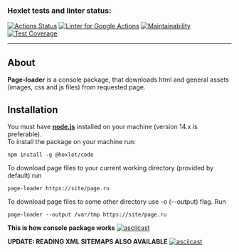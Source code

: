 ### Hexlet tests and linter status:

[![Actions Status](https://github.com/artem-prygin/backend-project-lvl3/workflows/hexlet-check/badge.svg)](https://github.com/artem-prygin/backend-project-lvl3/actions)
[![Linter for Google Actions](https://github.com/artem-prygin/backend-project-lvl3/actions/workflows/github-actions.yml/badge.svg)](https://github.com/artem-prygin/backend-project-lvl3/actions?query=workflow%3A%22Linter+Github+Actions%22)
[![Maintainability](https://api.codeclimate.com/v1/badges/f173a7d99321a13aab5f/maintainability)](https://codeclimate.com/github/artem-prygin/backend-project-lvl3/maintainability)
[![Test Coverage](https://api.codeclimate.com/v1/badges/f173a7d99321a13aab5f/test_coverage)](https://codeclimate.com/github/artem-prygin/backend-project-lvl3/test_coverage)
* * *

## About

**Page-loader** is a console package, that downloads html and general assets (images, css and js files) from requested page.

## Installation

You must have [**node.js**](https://nodejs.org/en/) installed on your machine (version 14.x is preferable). <br>
To install the package on your machine run:
<pre><code>npm install -g @hexlet/code</code></pre>

To download page files to your current working directory (provided by default) run
<pre><code>page-loader https://site/page.ru</code></pre>

To download page files to some other directory use -o (--output) flag. Run
<pre><code>page-loader --output /var/tmp https://site/page.ru</code></pre>

**This is how console package works**
[![asciicast](https://asciinema.org/a/gYGIwoRd1RGzxizQ9rLuetUgi.svg)](https://asciinema.org/a/gYGIwoRd1RGzxizQ9rLuetUgi)

**UPDATE: READING XML SITEMAPS ALSO AVAILABLE**
[![asciicast](https://asciinema.org/a/X0vAHMskqGulYmNvhEnYBK8dA.svg)](https://asciinema.org/a/X0vAHMskqGulYmNvhEnYBK8dA)
